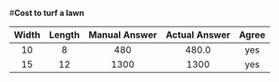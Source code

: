 #**Cost to turf a lawn**



|Width|Length|Manual Answer|Actual Answer|Agree|
|:----:|:---:|:---------:|:-----------:|:----:|
|10|8|480|480.0|yes
|15|12|1300|1300|yes|
